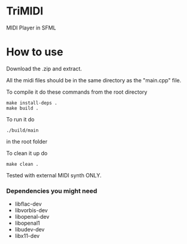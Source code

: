 # TriMIDI
MIDI Player in SFML

# How to use
Download the .zip and extract.

All the midi files should be in the same directory as the "main.cpp" file.

To compile it do these commands from the root directory
```
make install-deps .
make build .
```
To run it do
```
./build/main
```
in the root folder

To clean it up do
```
make clean .
```

Tested with external MIDI synth ONLY.

### Dependencies you might need

* libflac-dev
* libvorbis-dev
* libopenal-dev
* libopenal1
* libudev-dev
* libx11-dev
